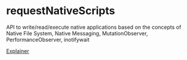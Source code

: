 # requestNativeScripts
API to write/read/execute native applications based on the concepts of Native File System, Native Messaging, MutationObserver, PerformanceObserver, inotifywait

[Explainer](https://github.com/guest271314/requestNativeScripts/blob/master/Explainer.md)
